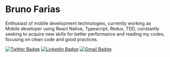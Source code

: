 # Bruno Farias

Enthusiast of mobile development technologies, currently working as Mobile developer using React Native, Typescript, Redux, TDD, constantly seeking to acquire new skills for better performance and reading my codes, focusing on clean code and good practices.

[![Twitter Badge](https://img.shields.io/badge/-@baduser66-6633cc?style=flat-square&labelColor=6633cc&logo=twitter&logoColor=white&link=https://twitter.com/baduser66)](https://twitter.com/baduser66)
[![Linkedin Badge](https://img.shields.io/badge/-Bruno%20Farias-6633cc?style=flat-square&logo=Linkedin&logoColor=white&link=https://www.linkedin.com/in/bruno-farias-109b21161/)](https://www.linkedin.com/in/bruno-farias-109b21161/)
[![Gmail Badge](https://img.shields.io/badge/-bruno.fariasd1@gmail.com-6633cc?style=flat-square&logo=Gmail&logoColor=white&link=mailto:bruno.fariasd1@gmail.com)](mailto:bruno.fariasd1@gmail.com)
